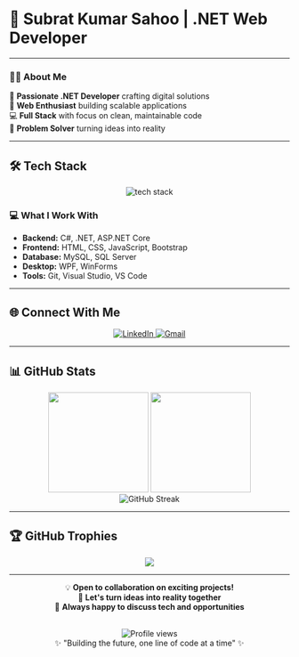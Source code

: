 # 🚀 Subrat Kumar Sahoo | .NET Web Developer

---

### 🧑‍💻 About Me
🎯 **Passionate .NET Developer** crafting digital solutions  
🌟 **Web Enthusiast** building scalable applications  
💻 **Full Stack** with focus on clean, maintainable code  
🚀 **Problem Solver** turning ideas into reality  

---

## 🛠️ Tech Stack
<div align="center">
  <img src="https://skillicons.dev/icons?i=dotnet,cs,html,css,js,bootstrap,mysql,git,github,visualstudio,vscode" alt="tech stack" />
</div>

### 💻 What I Work With
- **Backend:** C#, .NET, ASP.NET Core
- **Frontend:** HTML, CSS, JavaScript, Bootstrap  
- **Database:** MySQL, SQL Server
- **Desktop:** WPF, WinForms
- **Tools:** Git, Visual Studio, VS Code

---

## 🌐 Connect With Me
<div align="center">
  <a href="https://www.linkedin.com/in/mrsubrat/" target="_blank">
    <img src="https://img.shields.io/badge/LinkedIn-0077B5?style=for-the-badge&logo=linkedin&logoColor=white" alt="LinkedIn"/>
  </a>
  <a href="mailto:skumarsahoo470@gmail.com" target="_blank">
    <img src="https://img.shields.io/badge/Gmail-D14836?style=for-the-badge&logo=gmail&logoColor=white" alt="Gmail"/>
  </a>
</div>

---

## 📊 GitHub Stats
<div align="center">
  <img height="180em" src="https://github-readme-stats.vercel.app/api?username=Mr-subrat-01&show_icons=true&theme=tokyonight&include_all_commits=true&count_private=true"/>
  <img height="180em" src="https://github-readme-stats.vercel.app/api/top-langs/?username=Mr-subrat-01&layout=compact&langs_count=8&theme=tokyonight"/>
</div>

<div align="center">
  <img src="https://streak-stats.demolab.com?user=Mr-subrat-01&theme=tokyonight" alt="GitHub Streak" />
</div>

---

## 🏆 GitHub Trophies
<div align="center">
  <img src="https://github-profile-trophy.vercel.app/?username=Mr-subrat-01&theme=tokyonight&no-frame=true&no-bg=false&margin-w=4"/>
</div>

---

<div align="center">


💡 **Open to collaboration on exciting projects!**  
🤝 **Let's turn ideas into reality together**  
📧 **Always happy to discuss tech and opportunities**

<br/>

<img src="https://komarev.com/ghpvc/?username=Mr-subrat-01&label=Profile%20views&color=00B8D9&style=for-the-badge" alt="Profile views" />
<br/>
 ✨ "Building the future, one line of code at a time" ✨

</div>
